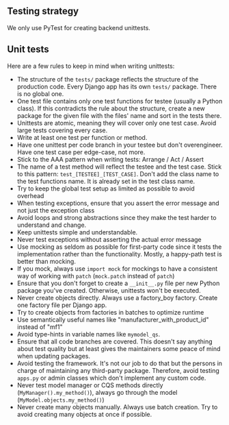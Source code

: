 ## Testing strategy

We only use PyTest for creating backend unittests.

## Unit tests

Here are a few rules to keep in mind when writing unittests:

* The structure of the `tests/` package reflects the structure of the production code. Every Django app has its own
  `tests/` package. There is no global one.
* One test file contains only one test functions for testee (usually a Python class). If this contradicts the rule about
  the structure, create a new package for the given file with the files' name and sort in the tests there.
* Unittests are atomic, meaning they will cover only one test case. Avoid large tests covering every case.
* Write at least one test per function or method.
* Have one unittest per code branch in your testee but don't overengineer. Have one test case per edge-case, not more.
* Stick to the AAA pattern when writing tests: Arrange / Act / Assert
* The name of a test method will reflect the testee and the test case. Stick to this pattern:
  `test_[TESTEE]_[TEST_CASE]`. Don't add the class name to the test functions name. It is already set in the test class
  name.
* Try to keep the global test setup as limited as possible to avoid overhead
* When testing exceptions, ensure that you assert the error message and not just the exception class
* Avoid loops and strong abstractions since they make the test harder to understand and change.
* Keep unittests simple and understandable.
* Never test exceptions without asserting the actual error message
* Use mocking as seldom as possible for first-party code since it tests the implementation rather than the
  functionality. Mostly, a happy-path test is better than mocking.
* If you mock, always use `import mock` for mockings to have a consistent way of working with `patch`
  (`mock.patch` instead of `patch`)
* Ensure that you don't forget to create a `__init__.py` file per new Python package you've created. Otherwise,
  unittests won't be executed.
* Never create objects directly. Always use a factory_boy factory. Create one factory file per Django app.
* Try to create objects from factories in batches to optimize runtime
* Use semantically useful names like "manufacturer_with_product_id" instead of "mf1"
* Avoid type-hints in variable names like `mymodel_qs`.
* Ensure that all code branches are covered. This doesn't say anything about test quality but at least gives the
  maintainers some peace of mind when updating packages.
* Avoid testing the framework. It's not our job to do that but the persons in charge of maintaining any third-party
  package. Therefore, avoid testing `apps.py` or admin classes which don't implement any custom code.
* Never test model manager or CQS methods directly (`MyManager().my_method()`), always go through the model
  (`MyModel.objects.my_method()`)
* Never create many objects manually. Always use batch creation. Try to avoid creating many objects at once if possible.
